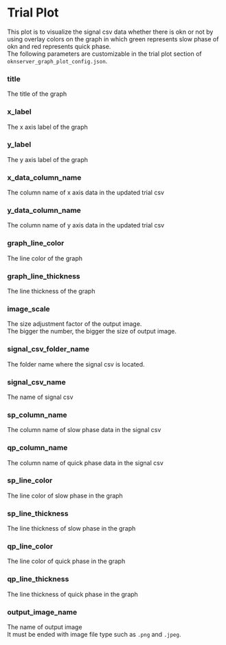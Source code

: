 # Trial Plot
This plot is to visualize the signal csv data whether there is okn or not by using overlay colors on the graph in which green represents slow phase of okn and red represents quick phase.  
The following parameters are customizable in the trial plot section of `oknserver_graph_plot_config.json`.  

### title
The title of the graph

### x_label
The x axis label of the graph

### y_label
The y axis label of the graph

### x_data_column_name
The column name of x axis data in the updated trial csv

### y_data_column_name
The column name of y axis data in the updated trial csv

### graph_line_color
The line color of the graph

### graph_line_thickness
The line thickness of the graph

### image_scale
The size adjustment factor of the output image.  
The bigger the number, the bigger the size of output image.

### signal_csv_folder_name
The folder name where the signal csv is located.

### signal_csv_name
The name of signal csv

### sp_column_name
The column name of slow phase data in the signal csv

### qp_column_name
The column name of quick phase data in the signal csv

### sp_line_color
The line color of slow phase in the graph

### sp_line_thickness
The line thickness of slow phase in the graph

### qp_line_color
The line color of quick phase in the graph

### qp_line_thickness
The line thickness of quick phase in the graph

### output_image_name
The name of output image  
It must be ended with image file type such as `.png` and `.jpeg`.
